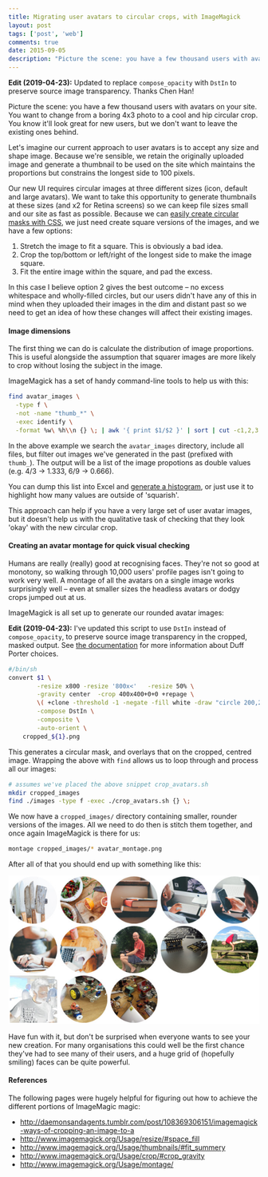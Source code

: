 ```yaml
---
title: Migrating user avatars to circular crops, with ImageMagick
layout: post
tags: ['post', 'web']
comments: true
date: 2015-09-05
description: "Picture the scene: you have a few thousand users with avatars on your site. You want to change from a boring 4x3 photo to a cool and hip circular crop. You know it'll look great for new users, but we don't want to leave the existing ones behind."
---
```

<strong>Edit (2019-04-23):</strong> Updated to replace `compose_opacity` with `DstIn` to preserve source image transparency. Thanks Chen Han!

Picture the scene: you have a few thousand users with avatars on your site. You want to change from a boring 4x3 photo to a cool and hip circular crop. You know it'll look great for new users, but we don't want to leave the existing ones behind.

Let's imagine our current approach to user avatars is to accept any size and shape image. Because we're sensible, we retain the originally uploaded image and generate a thumbnail to be used on the site which maintains the proportions but constrains the longest side to 100 pixels.

Our new UI requires circular images at three different sizes (icon, default and large avatars). We want to take this opportunity to generate thumbnails at these sizes (and x2 for Retina screens) so we can keep file sizes small and our site as fast as possible. Because we can [easily create circular masks with CSS](http://www.abeautifulsite.net/how-to-make-rounded-images-with-css/), we just need create square versions of the images, and we have a few options:

1. Stretch the image to fit a square. This is obviously a bad idea.
2. Crop the top/bottom or left/right of the longest side to make the image square.
3. Fit the entire image within the square, and pad the excess.

In this case I believe option 2 gives the best outcome – no excess whitespace and wholly-filled circles, but our users didn't have any of this in mind when they uploaded their images in the dim and distant past so we need to get an idea of how these changes will affect their existing images.

#### Image dimensions
The first thing we can do is calculate the distribution of image proportions. This is useful alongside the assumption that squarer images are more likely to crop without losing the subject in the image.

ImageMagick has a set of handy command-line tools to help us with this:

```bash
find avatar_images \
  -type f \
  -not -name "thumb_*" \
  -exec identify \
  -format %w\ %h\\n {} \; | awk '{ print $1/$2 }' | sort | cut -c1,2,3
```

In the above example we search the `avatar_images` directory, include all files, but filter out images we've generated in the past (prefixed with `thumb_`). The output will be a list of the image propotions as double values (e.g. 4/3 → 1.333, 6/9 → 0.666).

You can dump this list into Excel and [generate a histogram](http://www.excel-easy.com/examples/histogram.html), or just use it to highlight how many values are outside of 'squarish'.

This approach can help if you have a very large set of user avatar images, but it doesn't help us with the qualitative task of checking that they look 'okay' with the new circular crop.

#### Creating an avatar montage for quick visual checking

Humans are really (really) good at recognising faces. They're not so good at monotony, so walking through 10,000 users' profile pages isn't going to work very well. A montage of all the avatars on a single image works surprisingly well – even at smaller sizes the headless avatars or dodgy crops jumped out at us.

ImageMagick is all set up to generate our rounded avatar images:

__Edit (2019-04-23):__ I've updated this script to use `DstIn` instead of `compose_opacity`, to preserve source image transparency in the cropped, masked output. See [the documentation](http://www.imagemagick.org/Usage/compose/#duff-porter) for more information about Duff Porter choices.

```bash
#/bin/sh
convert $1 \
        -resize x800 -resize '800x<'   -resize 50% \
        -gravity center  -crop 400x400+0+0 +repage \
        \( +clone -threshold -1 -negate -fill white -draw "circle 200,200 200,0" \) \
        -compose DstIn \
        -composite \
        -auto-orient \
    cropped_${1}.png
```

This generates a circular mask, and overlays that on the cropped, centred image. Wrapping the above with `find` allows us to loop through and process all our images:

```bash
# assumes we've placed the above snippet crop_avatars.sh
mkdir cropped_images
find ./images -type f -exec ./crop_avatars.sh {} \;
```

We now have a `cropped_images/` directory containing smaller, rounder versions of the images. All we need to do then is stitch them together, and once again ImageMagick is there for us:

```bash
montage cropped_images/* avatar_montage.png
```

After all of that you should end up with something like this:

![A montage of user avatars](./images/2015-08-28_montage.jpg)

Have fun with it, but don't be surprised when everyone wants to see your new creation. For many organisations this could well be the first chance they've had to see many of their users, and a huge grid of (hopefully smiling) faces can be quite powerful.

#### References

The following pages were hugely helpful for figuring out how to achieve the different portions of ImageMagic magic:

* [http://daemonsandagents.tumblr.com/post/108369306151/imagemagick-ways-of-cropping-an-image-to-a
](http://daemonsandagents.tumblr.com/post/108369306151/imagemagick-ways-of-cropping-an-image-to-a
)
* [http://www.imagemagick.org/Usage/resize/#space_fill
](http://www.imagemagick.org/Usage/resize/#space_fill
)
* [http://www.imagemagick.org/Usage/thumbnails/#fit_summery
](http://www.imagemagick.org/Usage/thumbnails/#fit_summery
)
* [http://www.imagemagick.org/Usage/crop/#crop_gravity
](http://www.imagemagick.org/Usage/crop/#crop_gravity
)
* [http://www.imagemagick.org/Usage/montage/
](http://www.imagemagick.org/Usage/montage/
)
